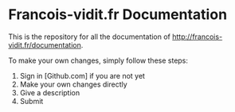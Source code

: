# Francois-vidit.fr Documentation

This is the repository for all the documentation of http://francois-vidit.fr/documentation.

To make your own changes, simply follow these steps:

1. Sign in [Github.com] if you are not yet
2. Make your own changes directly
3. Give a description
4. Submit